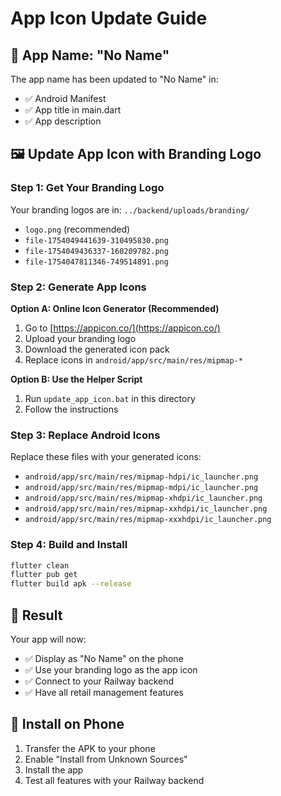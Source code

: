 # App Icon Update Guide

## 🎯 **App Name: "No Name"**

The app name has been updated to "No Name" in:
- ✅ Android Manifest
- ✅ App title in main.dart
- ✅ App description

## 🖼️ **Update App Icon with Branding Logo**

### **Step 1: Get Your Branding Logo**
Your branding logos are in: `../backend/uploads/branding/`
- `logo.png` (recommended)
- `file-1754049441639-310495830.png`
- `file-1754049436337-160209782.png`
- `file-1754047811346-749514891.png`

### **Step 2: Generate App Icons**

**Option A: Online Icon Generator (Recommended)**
1. Go to [https://appicon.co/](https://appicon.co/)
2. Upload your branding logo
3. Download the generated icon pack
4. Replace icons in `android/app/src/main/res/mipmap-*`

**Option B: Use the Helper Script**
1. Run `update_app_icon.bat` in this directory
2. Follow the instructions

### **Step 3: Replace Android Icons**

Replace these files with your generated icons:
- `android/app/src/main/res/mipmap-hdpi/ic_launcher.png`
- `android/app/src/main/res/mipmap-mdpi/ic_launcher.png`
- `android/app/src/main/res/mipmap-xhdpi/ic_launcher.png`
- `android/app/src/main/res/mipmap-xxhdpi/ic_launcher.png`
- `android/app/src/main/res/mipmap-xxxhdpi/ic_launcher.png`

### **Step 4: Build and Install**

```bash
flutter clean
flutter pub get
flutter build apk --release
```

## 🎉 **Result**

Your app will now:
- ✅ Display as "No Name" on the phone
- ✅ Use your branding logo as the app icon
- ✅ Connect to your Railway backend
- ✅ Have all retail management features

## 📱 **Install on Phone**

1. Transfer the APK to your phone
2. Enable "Install from Unknown Sources"
3. Install the app
4. Test all features with your Railway backend 